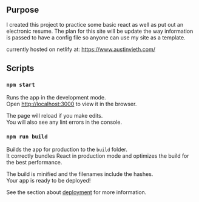 ## Purpose

I created this project to practice some basic react as well as put out an electronic resume. The plan for this site will be update the way information is passed to have a config file so anyone can use my site as a template.

currently hosted on netlify at:
https://www.austinvieth.com/

## Scripts

### `npm start`

Runs the app in the development mode.\
Open [http://localhost:3000](http://localhost:3000) to view it in the browser.

The page will reload if you make edits.\
You will also see any lint errors in the console.

### `npm run build`

Builds the app for production to the `build` folder.\
It correctly bundles React in production mode and optimizes the build for the best performance.

The build is minified and the filenames include the hashes.\
Your app is ready to be deployed!

See the section about [deployment](https://facebook.github.io/create-react-app/docs/deployment) for more information.
